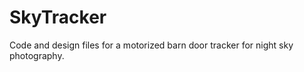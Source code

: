 SkyTracker
==========

Code and design files for a motorized barn door tracker for night sky photography.